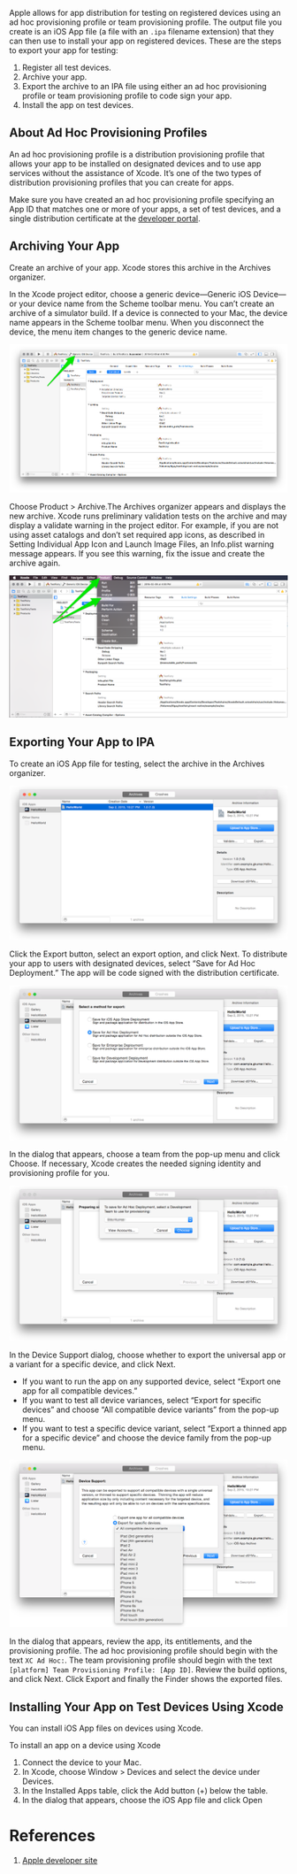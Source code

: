 Apple allows for app distribution for testing on registered devices using an ad hoc provisioning profile or team provisioning profile. The output file you create is an iOS App file (a file with an `.ipa` filename extension) that they can then use to install your app on registered devices. These are the steps to export your app for testing:

1. Register all test devices.
1. Archive your app.
1. Export the archive to an IPA file using either an ad hoc provisioning profile or team provisioning profile to code sign your app.
1. Install the app on test devices.

## About Ad Hoc Provisioning Profiles

An ad hoc provisioning profile is a distribution provisioning profile that allows your app to be installed on designated devices and to use app services without the assistance of Xcode. It’s one of the two types of distribution provisioning profiles that you can create for apps.

Make sure you have created an ad hoc provisioning profile specifying an App ID that matches one or more of your apps, a set of test devices, and a single distribution certificate at the [developer portal](https://idmsa.apple.com/IDMSWebAuth/login?&appIdKey=891bd3417a7776362562d2197f89480a8547b108fd934911bcbea0110d07f757&path=%2F%2Fmembercenter%2Findex.action).

## Archiving Your App

Create an archive of your app. Xcode stores this archive in the Archives organizer.

In the Xcode project editor, choose a generic device—Generic iOS Device—or your device name from the Scheme toolbar menu. You can’t create an archive of a simulator build. If a device is connected to your Mac, the device name appears in the Scheme toolbar menu. When you disconnect the device, the menu item changes to the generic device name.

![alt](../../img/ios/export_ipa/01_device.png)

Choose Product > Archive.The Archives organizer appears and displays the new archive. Xcode runs preliminary validation tests on the archive and may display a validate warning in the project editor. For example, if you are not using asset catalogs and don’t set required app icons, as described in Setting Individual App Icon and Launch Image Files, an Info.plist warning message appears. If you see this warning, fix the issue and create the archive again.

![alt](../../img/ios/export_ipa/02_archive.png)

## Exporting Your App to IPA

To create an iOS App file for testing, select the archive in the Archives organizer.

![alt](../../img/ios/export_ipa/03_archive_organizer.png)

Click the Export button, select an export option, and click Next. To distribute your app to users with designated devices, select “Save for Ad Hoc Deployment.” The app will be code signed with the distribution certificate.

![alt](../../img/ios/export_ipa/04_create_app_store_package.png)

In the dialog that appears, choose a team from the pop-up menu and click Choose. If necessary, Xcode creates the needed signing identity and provisioning profile for you.

![alt](../../img/ios/export_ipa/05_export_choose_team.png)

In the Device Support dialog, choose whether to export the universal app or a variant for a specific device, and click Next. 
* If you want to run the app on any supported device, select “Export one app for all compatible devices.”  
* If you want to test all device variances, select “Export for specific devices” and choose “All compatible device variants” from the pop-up menu.  
* If you want to test a specific device variant, select “Export a thinned app for a specific device” and choose the device family from the pop-up menu.  

![alt](../../img/ios/export_ipa/06_export_for_device.png)

In the dialog that appears, review the app, its entitlements, and the provisioning profile.
The ad hoc provisioning profile should begin with the text `XC Ad Hoc:`. The team provisioning profile should begin with the text `[platform] Team Provisioning Profile: [App ID]`. Review the build options, and click Next. Click Export and finally the Finder shows the exported files.

## Installing Your App on Test Devices Using Xcode

You can install iOS App files on devices using Xcode.

To install an app on a device using Xcode

1. Connect the device to your Mac.
1. In Xcode, choose Window > Devices and select the device under Devices.
1. In the Installed Apps table, click the Add button (+) below the table.
1. In the dialog that appears, choose the iOS App file and click Open

# References
1. [Apple developer site](https://developer.apple.com/library/ios/documentation/IDEs/Conceptual/AppDistributionGuide/TestingYouriOSApp/TestingYouriOSApp.html)
